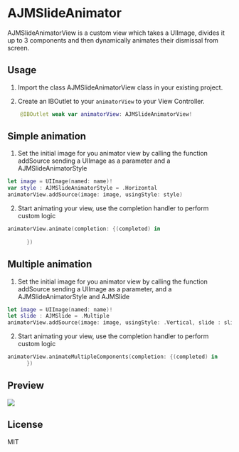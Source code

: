 # AJMSlideAnimator

AJMSlideAnimatorView is a custom view which takes a UIImage, divides it up to 3 components and then dynamically animates their
dismissal from screen.

## Usage
1. Import the class AJMSlideAnimatorView class in your existing project.

2. Create an IBOutlet to your `animatorView` to your View Controller.

  ```swift
      @IBOutlet weak var animatorView: AJMSlideAnimatorView!
  ```
  
## Simple animation
1.  Set the initial image for you animator view by calling the function addSource sending a UIImage as a parameter and a AJMSlideAnimatorStyle

  ```swift
  let image = UIImage(named: name)!
  var style : AJMSlideAnimatorStyle = .Horizontal
  animatorView.addSource(image: image, usingStyle: style)
  ```

2.  Start animating your view, use the completion handler to perform custom logic

  ```swift
  animatorView.animate(completion: {(completed) in
           
        })
  ``` 
## Multiple animation

1.  Set the initial image for you animator view by calling the function addSource sending a UIImage as a parameter, and a AJMSlideAnimatorStyle and AJMSlide

  ```swift
  let image = UIImage(named: name)!
  let slide : AJMSlide = .Multiple
  animatorView.addSource(image: image, usingStyle: .Vertical, slide : slide)
  ```

2.  Start animating your view, use the completion handler to perform custom logic

  ```swift
  animatorView.animateMultipleComponents(completion: {(completed) in    
        })
   ```
   
## Preview
![](https://media.giphy.com/media/XobhJApmBMNc4/giphy.gif)

## License
MIT
